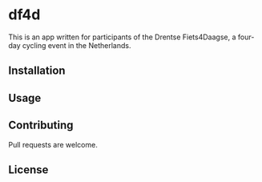 # df4d
This is an app written for participants of the Drentse Fiets4Daagse, a four-day cycling event in the Netherlands.

## Installation

## Usage

## Contributing
Pull requests are welcome.

## License
